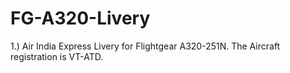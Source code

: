 # FG-A320-Livery
1.) Air India Express Livery for Flightgear A320-251N. The Aircraft registration is VT-ATD. 
